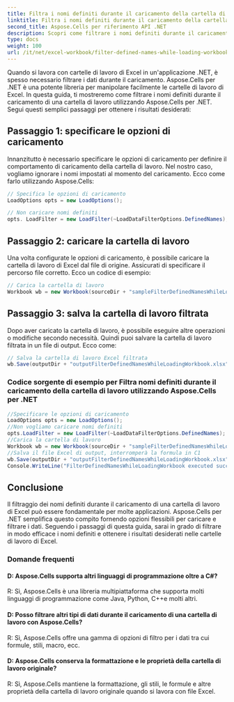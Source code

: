 ```yaml
---
title: Filtra i nomi definiti durante il caricamento della cartella di lavoro
linktitle: Filtra i nomi definiti durante il caricamento della cartella di lavoro
second_title: Aspose.Cells per riferimento API .NET
description: Scopri come filtrare i nomi definiti durante il caricamento di una cartella di lavoro Excel con Aspose.Cells per .NET.
type: docs
weight: 100
url: /it/net/excel-workbook/filter-defined-names-while-loading-workbook/
---
```

Quando si lavora con cartelle di lavoro di Excel in un'applicazione .NET, è spesso necessario filtrare i dati durante il caricamento. Aspose.Cells per .NET è una potente libreria per manipolare facilmente le cartelle di lavoro di Excel. In questa guida, ti mostreremo come filtrare i nomi definiti durante il caricamento di una cartella di lavoro utilizzando Aspose.Cells per .NET. Segui questi semplici passaggi per ottenere i risultati desiderati:

## Passaggio 1: specificare le opzioni di caricamento

Innanzitutto è necessario specificare le opzioni di caricamento per definire il comportamento di caricamento della cartella di lavoro. Nel nostro caso, vogliamo ignorare i nomi impostati al momento del caricamento. Ecco come farlo utilizzando Aspose.Cells:

```csharp
// Specifica le opzioni di caricamento
LoadOptions opts = new LoadOptions();

// Non caricare nomi definiti
opts. LoadFilter = new LoadFilter(~LoadDataFilterOptions.DefinedNames);
```

## Passaggio 2: caricare la cartella di lavoro

Una volta configurate le opzioni di caricamento, è possibile caricare la cartella di lavoro di Excel dal file di origine. Assicurati di specificare il percorso file corretto. Ecco un codice di esempio:

```csharp
// Carica la cartella di lavoro
Workbook wb = new Workbook(sourceDir + "sampleFilterDefinedNamesWhileLoadingWorkbook.xlsx", opts);
```

## Passaggio 3: salva la cartella di lavoro filtrata

Dopo aver caricato la cartella di lavoro, è possibile eseguire altre operazioni o modifiche secondo necessità. Quindi puoi salvare la cartella di lavoro filtrata in un file di output. Ecco come:

```csharp
// Salva la cartella di lavoro Excel filtrata
wb.Save(outputDir + "outputFilterDefinedNamesWhileLoadingWorkbook.xlsx");
```

### Codice sorgente di esempio per Filtra nomi definiti durante il caricamento della cartella di lavoro utilizzando Aspose.Cells per .NET 
```csharp
//Specificare le opzioni di caricamento
LoadOptions opts = new LoadOptions();
//Non vogliamo caricare nomi definiti
opts.LoadFilter = new LoadFilter(~LoadDataFilterOptions.DefinedNames);
//Carica la cartella di lavoro
Workbook wb = new Workbook(sourceDir + "sampleFilterDefinedNamesWhileLoadingWorkbook.xlsx", opts);
//Salva il file Excel di output, interromperà la formula in C1
wb.Save(outputDir + "outputFilterDefinedNamesWhileLoadingWorkbook.xlsx");
Console.WriteLine("FilterDefinedNamesWhileLoadingWorkbook executed successfully.");
```

## Conclusione

Il filtraggio dei nomi definiti durante il caricamento di una cartella di lavoro di Excel può essere fondamentale per molte applicazioni. Aspose.Cells per .NET semplifica questo compito fornendo opzioni flessibili per caricare e filtrare i dati. Seguendo i passaggi di questa guida, sarai in grado di filtrare in modo efficace i nomi definiti e ottenere i risultati desiderati nelle cartelle di lavoro di Excel.


### Domande frequenti

#### D: Aspose.Cells supporta altri linguaggi di programmazione oltre a C#?
    
R: Sì, Aspose.Cells è una libreria multipiattaforma che supporta molti linguaggi di programmazione come Java, Python, C++e molti altri.

#### D: Posso filtrare altri tipi di dati durante il caricamento di una cartella di lavoro con Aspose.Cells?
    
R: Sì, Aspose.Cells offre una gamma di opzioni di filtro per i dati tra cui formule, stili, macro, ecc.

#### D: Aspose.Cells conserva la formattazione e le proprietà della cartella di lavoro originale?
    
R: Sì, Aspose.Cells mantiene la formattazione, gli stili, le formule e altre proprietà della cartella di lavoro originale quando si lavora con file Excel.